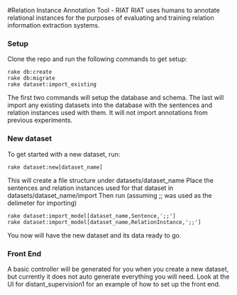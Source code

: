 #Relation Instance Annotation Tool - RIAT
RIAT uses humans to annotate relational instances for the purposes of evaluating and training relation information extraction systems.

### Setup
Clone the repo and run the following commands to get setup:
    
    rake db:create
    rake db:migrate
    rake dataset:import_existing

The first two commands will setup the database and schema. The last will import any existing datasets into the database with the sentences and relation instances used with them. It will not import annotations from previous experiments.

### New dataset
To get started with a new dataset, run:

    rake dataset:new[dataset_name]

This will create a file structure under datasets/dataset_name
Place the sentences and relation instances used for that dataset in datasets/dataset_name/import
Then run (assuming ;; was used as the delimeter for importing)

    rake dataset:import_model[dataset_name,Sentence,';;']
    rake dataset:import_model[dataset_name,RelationInstance,';;']

You now will have the new dataset and its data ready to go. 

### Front End
A basic controller will be generated for you when you create a new dataset, but currently it does not auto generate everything you will need. Look at the UI for distant_supervision1 for an example of how to set up the front end.

